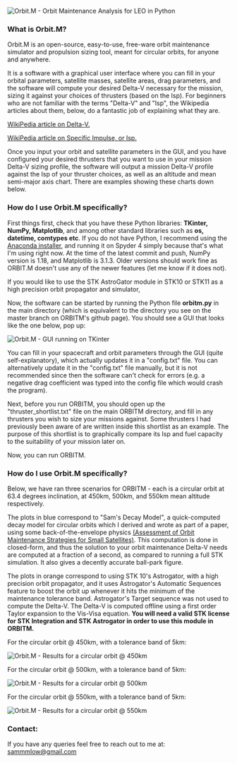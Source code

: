 ![Orbit.M - Orbit Maintenance Analysis for LEO in Python](https://raw.githubusercontent.com/sammmlow/ORBITM/master/gui/orbm_logo_large.png)

### What is Orbit.M?

Orbit.M is an open-source, easy-to-use, free-ware orbit maintenance simulator and propulsion sizing tool, meant for circular orbits, for anyone and anywhere.

It is a software with a graphical user interface where you can fill in your orbital parameters, satellite masses, satellite areas, drag parameters, and the software will compute your desired Delta-V necessary for the mission, sizing it against your choices of thrusters (based on the Isp). For beginners who are not familiar with the terms "Delta-V" and "Isp", the Wikipedia articles about them, below, do a fantastic job of explaining what they are.

[WikiPedia article on Delta-V.](https://en.wikipedia.org/wiki/Delta-v)

[WikiPedia article on Specific Impulse, or Isp.](https://en.wikipedia.org/wiki/Specific_impulse)

Once you input your orbit and satellite parameters in the GUI, and you have configured your desired thrusters that you want to use in your mission Delta-V sizing profile, the software will output a mission Delta-V profile against the Isp of your thruster choices, as well as an altitude and mean semi-major axis chart. There are examples showing these charts down below.

### How do I use Orbit.M specifically?

First things first, check that you have these Python libraries: **TKinter, NumPy, Matplotlib**, and among other standard libraries such as **os, datetime, comtypes etc**. If you do not have Python, I recommend using the [Anaconda installer](https://www.anaconda.com/), and running it on Spyder 4 simply because that's what I'm using right now. At the time of the latest commit and push, NumPy version is 1.18, and Matplotlib is 3.1.3. Older versions should work fine as ORBIT.M doesn't use any of the newer features (let me know if it does not).

If you would like to use the STK AstroGator module in STK10 or STK11 as a high precision orbit propagator and simulator,

Now, the software can be started by running the Python file **orbitm.py** in the main directory (which is equivalent to the directory you see on the master branch on ORBITM's github page). You should see a GUI that looks like the one below, pop up:

![Orbit.M - GUI running on TKinter](https://raw.githubusercontent.com/sammmlow/ORBITM/master/gui/orbm_screenshot.png)

You can fill in your spacecraft and orbit parameters through the GUI (quite self-explanatory), which actually updates it in a "config.txt" file. You can alternatively update it in the "config.txt" file manually, but it is not recommended since then the software can't check for errors (e.g. a negative drag coefficient was typed into the config file which would crash the program).

Next, before you run ORBITM, you should open up the "thruster_shortlist.txt" file on the main ORBITM directory, and fill in any thrusters you wish to size your missions against. Some thrusters I had previously been aware of are written inside this shortlist as an example. The purpose of this shortlist is to graphically compare its Isp and fuel capacity to the suitability of your mission later on.

Now, you can run ORBITM.

### How do I use Orbit.M specifically?

Below, we have ran three scenarios for ORBITM - each is a circular orbit at 63.4 degrees inclination, at 450km, 500km, and 550km mean altitude respectively.

The plots in blue correspond to "Sam's Decay Model", a quick-computed decay model for circular orbits which I derived and wrote as part of a paper, using some back-of-the-envelope physics [(Assessment of Orbit Maintenance Strategies for Small Satellites)](https://digitalcommons.usu.edu/smallsat/2018/all2018/364/). This computation is done in closed-form, and thus the solution to your orbit maintenance Delta-V needs are computed at a fraction of a second, as compared to running a full STK simulation. It also gives a decently accurate ball-park figure.

The plots in orange correspond to using STK 10's Astrogator, with a high precision orbit propagator, and it uses Astrogator's Automatic Sequences feature to boost the orbit up whenever it hits the minimum of the maintenance tolerance band. Astrogator's Target sequence was not used to compute the Delta-V. The Delta-V is computed offline using a first order Taylor expansion to the Vis-Visa equation. **You will need a valid STK license for STK Integration and STK Astrogator in order to use this module in ORBITM.**

For the circular orbit @ 450km, with a tolerance band of 5km:

![Orbit.M - Results for a circular orbit @ 450km](https://raw.githubusercontent.com/sammmlow/ORBITM/master/gui/orbm_outp_450km.png)

For the circular orbit @ 500km, with a tolerance band of 5km:

![Orbit.M - Results for a circular orbit @ 500km](https://raw.githubusercontent.com/sammmlow/ORBITM/master/gui/orbm_outp_500km.png)

For the circular orbit @ 550km, with a tolerance band of 5km:

![Orbit.M - Results for a circular orbit @ 550km](https://raw.githubusercontent.com/sammmlow/ORBITM/master/gui/orbm_outp_550km.png)

### Contact:

If you have any queries feel free to reach out to me at:
sammmlow@gmail.com
